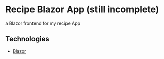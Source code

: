 # Recipe Blazor App (still incomplete)
a Blazor frontend for my recipe App

## Technologies
- [Blazor](https://learn.microsoft.com/en-us/aspnet/core/blazor/tutorials/build-a-blazor-app?view=aspnetcore-6.0&pivots=webassembly)
